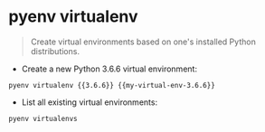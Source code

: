 # pyenv virtualenv

> Create virtual environments based on one's installed Python distributions.

- Create a new Python 3.6.6 virtual environment:

`pyenv virtualenv {{3.6.6}} {{my-virtual-env-3.6.6}}`

- List all existing virtual environments:

`pyenv virtualenvs`
